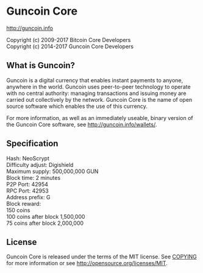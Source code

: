 Guncoin Core
=====================================

http://guncoin.info

Copyright (c) 2009-2017 Bitcoin Core Developers  
Copyright (c) 2014-2017 Guncoin Core Developers

What is Guncoin?
----------------

Guncoin is a digital currency that enables instant payments to anyone,
anywhere in the world. Guncoin uses peer-to-peer technology to operate
with no central authority: managing transactions and issuing money are
carried out collectively by the network. Guncoin Core is the name of
open source software which enables the use of this currency.

For more information, as well as an immediately useable, binary version
of the Guncoin Core software, see http://guncoin.info/wallets/.

Specification
----------------

Hash: NeoScrypt  
Difficulty adjust: Digishield  
Maximum supply: 500,000,000 GUN  
Block time: 2 minutes  
P2P Port: 42954  
RPC Port: 42953  
Address prefix: G  
Block reward:  
150 coins  
100 coins after block 1,500,000  
75 coins after block 2,000,000

License
-------

Guncoin Core is released under the terms of the MIT license. See [COPYING](COPYING) for more
information or see http://opensource.org/licenses/MIT.
